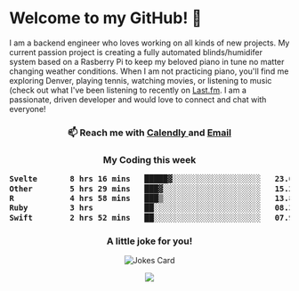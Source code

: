 <h1> Welcome to my GitHub! 👋 </h1>


  I am a backend engineer who loves working on all kinds of new projects. My current passion project is creating a fully automated blinds/humidifer system based on a Rasberry Pi to keep my beloved piano in tune no matter changing weather conditions. When I am not practicing piano, you'll find me exploring Denver, playing tennis, watching movies, or listening to music (check out what I've been listening to recently on [Last.fm](https://www.last.fm/user/mballa000). I am a passionate, driven developer and would love to connect and chat with everyone!

<h3 align = "center"> 📫 Reach me with <a href = "https://calendly.com/msbrandt00/30min"> Calendly </a> and <a href="mailto:msbrandt00@gmail.com">Email</a> 
 </h3>


 
<div align = "center"
[![Anurag's GitHub stats](https://github-readme-stats.vercel.app/api?username=mbrandt00)](https://github.com/anuraghazra/github-readme-stats)
          </div>
<h3 align="center">
  My Coding this week
<!--START_SECTION:waka-->

```txt
Svelte       8 hrs 16 mins   █████▓░░░░░░░░░░░░░░░░░░░   23.07 %
Other        5 hrs 29 mins   ███▓░░░░░░░░░░░░░░░░░░░░░   15.29 %
R            4 hrs 58 mins   ███▒░░░░░░░░░░░░░░░░░░░░░   13.86 %
Ruby         3 hrs           ██░░░░░░░░░░░░░░░░░░░░░░░   08.37 %
Swift        2 hrs 52 mins   ██░░░░░░░░░░░░░░░░░░░░░░░   07.99 %
```

<!--END_SECTION:waka-->

### A little joke for you!

![Jokes Card](https://readme-jokes.vercel.app/api?hideBorder)

<a href="https://www.linkedin.com/in/mbrandt00/"><img src="https://img.shields.io/badge/linkedin-%230077B5.svg?&style=for-the-badge&logo=linkedin&logoColor=white" /></a>
